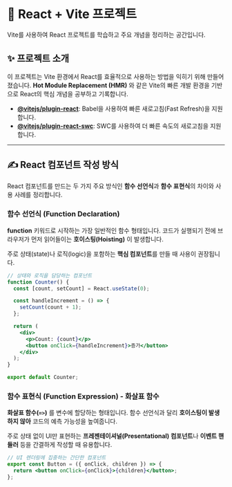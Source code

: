 # 🚀 React + Vite 프로젝트

Vite를 사용하여 React 프로젝트를 학습하고 주요 개념을 정리하는 공간입니다.

## ✨ 프로젝트 소개

이 프로젝트는 Vite 환경에서 React를 효율적으로 사용하는 방법을 익히기 위해 만들어졌습니다. **Hot Module Replacement (HMR)** 와 같은 Vite의 빠른 개발 환경을 기반으로 React의 핵심 개념을 공부하고 기록합니다.

- **[@vitejs/plugin-react](https://github.com/vitejs/vite-plugin-react/blob/main/packages/plugin-react/README.md)**: Babel을 사용하여 빠른 새로고침(Fast Refresh)을 지원합니다.
- **[@vitejs/plugin-react-swc](https://github.com/vitejs/vite-plugin-react-swc)**: SWC를 사용하여 더 빠른 속도의 새로고침을 지원합니다.

---

## ✍️ React 컴포넌트 작성 방식

React 컴포넌트를 만드는 두 가지 주요 방식인 **함수 선언식**과 **함수 표현식**의 차이와 사용 사례를 정리합니다.


### 함수 선언식 (Function Declaration)

**function** 키워드로 시작하는 가장 일반적인 함수 형태입니다. 코드가 실행되기 전에 브라우저가 먼저 읽어들이는 **호이스팅(Hoisting)** 이 발생합니다.

주로 상태(state)나 로직(logic)을 포함하는 **핵심 컴포넌트**를 만들 때 사용이 권장됩니다.

```jsx
// 상태와 로직을 담당하는 컴포넌트
function Counter() {
  const [count, setCount] = React.useState(0);

  const handleIncrement = () => {
    setCount(count + 1);
  };

  return (
    <div>
      <p>Count: {count}</p>
      <button onClick={handleIncrement}>증가</button>
    </div>
  );
}

export default Counter;
```


### 함수 표현식 (Function Expression) - 화살표 함수

**화살표 함수(`=>`)** 를 변수에 할당하는 형태입니다. 함수 선언식과 달리 **호이스팅이 발생하지 않아** 코드의 예측 가능성을 높여줍니다.

주로 상태 없이 UI만 표현하는 **프레젠테이셔널(Presentational) 컴포넌트**나 **이벤트 핸들러** 등을 간결하게 작성할 때 유용합니다.

```jsx
// UI 렌더링에 집중하는 간단한 컴포넌트
export const Button = ({ onClick, children }) => {
  return <button onClick={onClick}>{children}</button>;
};
```

